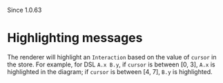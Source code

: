Since 1.0.63

# Highlighting messages
The renderer will highlight an `Interaction` based on the value of `cursor` in the store.
For example, for DSL `A.x B.y`, if `cursor` is between [0, 3], `A.x` is highlighted in
the diagram; if `cursor` is between [4, 7], `B.y` is highlighted. 
